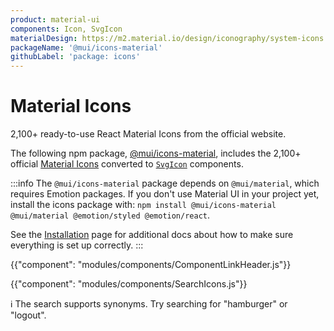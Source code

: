 ```yaml
---
product: material-ui
components: Icon, SvgIcon
materialDesign: https://m2.material.io/design/iconography/system-icons.html
packageName: '@mui/icons-material'
githubLabel: 'package: icons'
---
```


# Material Icons

<p class="description">2,100+ ready-to-use React Material Icons from the official website.</p>

The following npm package,
[@mui/icons-material](https://www.npmjs.com/package/@mui/icons-material),
includes the 2,100+ official [Material Icons](https://fonts.google.com/icons?icon.set=Material+Icons) converted to [`SvgIcon`](/material-ui/api/svg-icon/) components.

:::info
The `@mui/icons-material` package depends on `@mui/material`, which requires Emotion packages.
If you don't use Material UI in your project yet, install the icons package with:
`npm install @mui/icons-material @mui/material @emotion/styled @emotion/react`.

See the [Installation](/material-ui/getting-started/installation/) page for additional docs about how to make sure everything is set up correctly.
:::

{{"component": "modules/components/ComponentLinkHeader.js"}}

{{"component": "modules/components/SearchIcons.js"}}

ℹ️ The search supports synonyms. Try searching for "hamburger" or "logout".

